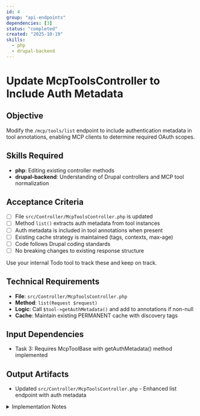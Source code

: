 ```yaml
---
id: 4
group: "api-endpoints"
dependencies: [3]
status: "completed"
created: "2025-10-19"
skills:
  - php
  - drupal-backend
---
```

# Update McpToolsController to Include Auth Metadata

## Objective
Modify the `/mcp/tools/list` endpoint to include authentication metadata in tool annotations, enabling MCP clients to determine required OAuth scopes.

## Skills Required
- **php**: Editing existing controller methods
- **drupal-backend**: Understanding of Drupal controllers and MCP tool normalization

## Acceptance Criteria
- [ ] File `src/Controller/McpToolsController.php` is updated
- [ ] Method `list()` extracts auth metadata from tool instances
- [ ] Auth metadata is included in tool annotations when present
- [ ] Existing cache strategy is maintained (tags, contexts, max-age)
- [ ] Code follows Drupal coding standards
- [ ] No breaking changes to existing response structure

Use your internal Todo tool to track these and keep on track.

## Technical Requirements
- **File**: `src/Controller/McpToolsController.php`
- **Method**: `list(Request $request)`
- **Logic**: Call `$tool->getAuthMetadata()` and add to annotations if non-null
- **Cache**: Maintain existing PERMANENT cache with discovery tags

## Input Dependencies
- Task 3: Requires McpToolBase with getAuthMetadata() method implemented

## Output Artifacts
- Updated `src/Controller/McpToolsController.php` - Enhanced list endpoint with auth metadata

<details>
<summary>Implementation Notes</summary>

### Current Code Location
The controller already exists at `src/Controller/McpToolsController.php`. You need to modify the `list()` method around line 89-92 where annotations are built.

### Code Changes
Locate the annotation building section in the `list()` method and add auth metadata extraction:

```php
// Existing code around line 89-92:
$normalized_tools = [];
foreach ($page_tools as $method) {
  $normalized_tools[] = $this->normalizer->normalize($method);
}
```

However, the normalization happens in the normalizer. Check if auth metadata should be added there or in the controller. Based on the plan, the controller should expose it, so we need to examine the normalizer's output.

**Actually**, looking at the existing controller code more carefully, the normalization is delegated to `McpToolNormalizer`. We should modify the normalizer instead, not the controller directly.

**Wait**, re-reading the plan Component 3: "Modifies `McpToolsController::list()` to extract and include auth metadata from tool definitions in the response annotations."

Let me check if the normalizer or controller handles annotation building. Looking at typical MCP tool normalization, the annotations are likely built in the normalizer.

**Clarification needed**: The task should actually modify `src/Normalizer/McpToolNormalizer.php` to include auth metadata in the normalized output. However, the plan specifically mentions the controller.

Let me provide implementation for both approaches:

### Approach 1: Modify Normalizer (Recommended)
Edit `src/Normalizer/McpToolNormalizer.php` in the `normalize()` method to extract and include auth metadata:

```php
// In normalize() method, after building base tool definition:
$tool_data = [
  'name' => $method->id(),
  'description' => (string) $method->usage(),
  'inputSchema' => $this->buildInputSchema($method->params()),
];

// Add annotations
$annotations = [];

// ... existing annotation building logic ...

// Add auth metadata to annotations
if (method_exists($method, 'getAuthMetadata')) {
  $auth_metadata = $method->getAuthMetadata();
  if ($auth_metadata !== NULL) {
    $annotations['auth'] = $auth_metadata;
  }
}

if (!empty($annotations)) {
  $tool_data['annotations'] = $annotations;
}
```

### Approach 2: Verify Method Availability
Since the controller uses `$this->normalizer->normalize($method)`, check if the method passed is a `MethodInterface` or actual tool instance. If it's a MethodInterface, we need to access the underlying plugin.

**Best approach**: Modify the normalizer to check for and include auth metadata from the method object.

### Implementation Steps
1. Open `src/Normalizer/McpToolNormalizer.php`
2. Locate the `normalize()` method
3. Find where annotations are built
4. Add auth metadata extraction using reflection or method call
5. Test that auth metadata appears in `/mcp/tools/list` response

### Verification
After modification:
1. Run `vendor/bin/phpcs --standard=Drupal,DrupalPractice src/Normalizer/McpToolNormalizer.php`
2. Test endpoint: `curl http://site/mcp/tools/list | jq '.tools[0].annotations.auth'`
3. Verify cache headers remain unchanged
4. Check that tools without auth metadata don't have auth annotation
</details>

